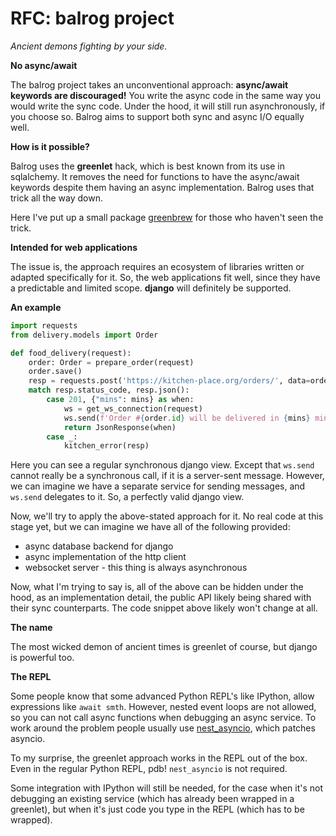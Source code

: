 # RFC: balrog project

*Ancient demons fighting by your side.*

**No async/await**

The balrog project takes an unconventional approach: **async/await keywords are discouraged!**
You write the async code in the same way you would write the sync code.
Under the hood, it will still run asynchronously, if you choose so.
Balrog aims to support both sync and async I/O equally well.

**How is it possible?**

Balrog uses the **greenlet** hack, which is best known from its use in sqlalchemy. It removes the need for functions to have the
async/await keywords despite them having an async implementation. Balrog uses that trick all the way down.

Here I've put up a small package [greenbrew](https://github.com/balrogproject/greenbrew) for those who haven't seen
the trick.

**Intended for web applications**

The issue is, the approach requires an ecosystem of libraries written or adapted specifically for it.
So, the web applications fit well, since they have a predictable and limited scope.
**django** will definitely be supported.

**An example**

```python
import requests
from delivery.models import Order

def food_delivery(request):
    order: Order = prepare_order(request)
    order.save()
    resp = requests.post('https://kitchen-place.org/orders/', data=order.as_dict())
    match resp.status_code, resp.json():
        case 201, {"mins": mins} as when:
            ws = get_ws_connection(request)
            ws.send(f'Order #{order.id} will be delivered in {mins} minutes.')
            return JsonResponse(when)
        case _:
            kitchen_error(resp)
```

Here you can see a regular synchronous django view. Except that `ws.send` cannot really be a synchronous call,
if it is a server-sent message. However, we can imagine we have a separate service for sending messages, and
`ws.send` delegates to it. So, a perfectly valid django view.

Now, we'll try to apply the above-stated approach for it. No real code at this stage yet, but we can imagine
we have all of the following provided:

- async database backend for django
- async implementation of the http client
- websocket server - this thing is always asynchronous

Now, what I'm trying to say is, all of the above can be hidden under the hood, as an implementation detail, the public API
likely being shared with their sync counterparts. The code snippet above likely won't change at all.

**The name**

The most wicked demon of ancient times is greenlet of course, but django is powerful too.

**The REPL**

Some people know that some advanced Python REPL's like IPython, allow expressions like `await smth`. However, nested
event loops are not allowed, so you can not call async functions when debugging an async service.
To work around the problem people usually use
[nest_asyncio](https://github.com/erdewit/nest_asyncio), which patches asyncio.

To my surprise, the greenlet approach works in the REPL out of the box. Even in the regular Python REPL, pdb!
`nest_asyncio` is not required.

Some integration with IPython will still be needed, for the case when it's not debugging an existing service
(which has already been wrapped in a greenlet), but when it's just code you type in the REPL (which has to be wrapped).